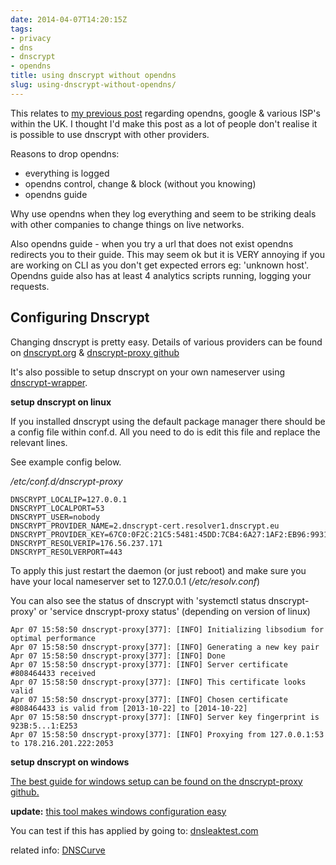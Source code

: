 ```yaml
---
date: 2014-04-07T14:20:15Z
tags:
- privacy
- dns
- dnscrypt
- opendns
title: using dnscrypt without opendns
slug: using-dnscrypt-without-opendns/
---
```


This relates to [my previous post](http://equk.co.uk/2014/04/07/uk-isps-providing-cdn-for-google/) regarding opendns, google & various ISP's within the UK.
I thought I'd make this post as a lot of people don't realise it is possible to use dnscrypt with other providers.

Reasons to drop opendns:

* everything is logged
* opendns control, change & block (without you knowing)
* opendns guide

Why use opendns when they log everything and seem to be striking deals with other companies to change things on live networks.

Also opendns guide - when you try a url that does not exist opendns redirects you to their guide.
This may seem ok but it is VERY annoying if you are working on CLI as you don't get expected errors eg: 'unknown host'.
Opendns guide also has at least 4 analytics scripts running, logging your requests.

Configuring Dnscrypt
---------------

Changing dnscrypt is pretty easy.
Details of various providers can be found on <a href="http://dnscrypt.org/" target="_blank">dnscrypt.org</a> & <a href="https://github.com/jedisct1/dnscrypt-proxy/blob/master/dnscrypt-resolvers.csv" target="_blank"><i class="fa fa-github-alt"></i> dnscrypt-proxy github</a>

It's also possible to setup dnscrypt on your own nameserver using <a href="https://github.com/Cofyc/dnscrypt-wrapper" target="_blank"><i class="fa fa-github-alt"></i> dnscrypt-wrapper</a>.

**<i class="fa fa-linux"></i> setup dnscrypt on linux**

If you installed dnscrypt using the default package manager there should be a config file within conf.d.
All you need to do is edit this file and replace the relevant lines.

See example config below.

*/etc/conf.d/dnscrypt-proxy*

	DNSCRYPT_LOCALIP=127.0.0.1
	DNSCRYPT_LOCALPORT=53
	DNSCRYPT_USER=nobody
	DNSCRYPT_PROVIDER_NAME=2.dnscrypt-cert.resolver1.dnscrypt.eu
	DNSCRYPT_PROVIDER_KEY=67C0:0F2C:21C5:5481:45DD:7CB4:6A27:1AF2:EB96:9931:40A3:09B6:2B8D:1653:1185:9C66
	DNSCRYPT_RESOLVERIP=176.56.237.171
	DNSCRYPT_RESOLVERPORT=443
    
To apply this just restart the daemon (or just reboot) and make sure you have your local nameserver set to 127.0.0.1 (*/etc/resolv.conf*)

You can also see the status of dnscrypt with 'systemctl status dnscrypt-proxy' or 'service dnscrypt-proxy status' (depending on version of linux)

    Apr 07 15:58:50 dnscrypt-proxy[377]: [INFO] Initializing libsodium for optimal performance
    Apr 07 15:58:50 dnscrypt-proxy[377]: [INFO] Generating a new key pair
    Apr 07 15:58:50 dnscrypt-proxy[377]: [INFO] Done
    Apr 07 15:58:50 dnscrypt-proxy[377]: [INFO] Server certificate #808464433 received
    Apr 07 15:58:50 dnscrypt-proxy[377]: [INFO] This certificate looks valid
    Apr 07 15:58:50 dnscrypt-proxy[377]: [INFO] Chosen certificate #808464433 is valid from [2013-10-22] to [2014-10-22]
    Apr 07 15:58:50 dnscrypt-proxy[377]: [INFO] Server key fingerprint is 923B:5...1:E253
    Apr 07 15:58:50 dnscrypt-proxy[377]: [INFO] Proxying from 127.0.0.1:53 to 178.216.201.222:2053


**<i class="fa fa-windows"></i> setup dnscrypt on windows**

<a href="https://github.com/jedisct1/dnscrypt-proxy/blob/master/README-WINDOWS.markdown" target="_blank">The best guide for windows setup can be found on the dnscrypt-proxy github.</a>

**update:** <a href="https://github.com/Noxwizard/dnscrypt-winclient" target="_blank">this tool makes windows configuration easy</a>

You can test if this has applied by going to: <a href="http://dnsleaktest.com/" target="_blank">dnsleaktest.com</a>

related info: <a href="https://en.wikipedia.org/wiki/DNSCurve" target="_blank">DNSCurve</a>